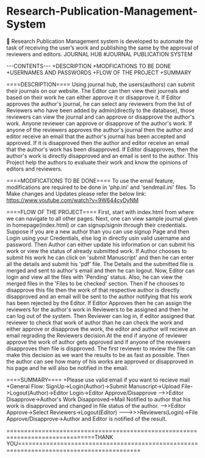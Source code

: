 # Research-Publication-Management-System
 Research Publication Management system is developed to automate the task of receiving the user’s work and publishing the same by the approval of reviewers and editors.
JOURNAL HUB
#JOURNAL PUBLICATION SYSTEM 



---CONTENTS---
+DESCRIPTION
+MODFICATIONS TO BE DONE
+USERNAMES AND PASSWORDS
+FLOW OF THE PROJECT
+SUMMARY



====DESCRIPTION====
Using journal hub, the users(authors) can submit their journals on our website. The Editor can then view their journals and based on their work he can either approve it or disapprove it.
If Editor approves the author's journal, he can select any reviewers from the list of Reviewers who have been added by admin(directly to the database), those reviewers can view the journal
and can approve or disapprove the author's work. Anyone reviewer can approve or disapprove of the author's work. If anyone of the reviewers approves the author's journal then the author 
and editor receive an email that the author's journal has been accepted and approved. If it is disapproved then the author and editor receive an email that the author's work has been 
disapproved.
If Editor disapproves, then the author's work is directly disapproved and an email is sent to the author.
This Project help the authors to evaluate their work and know the opinions of editors and reviewers.



====MODIFICATIONS TO BE DONE====
To use the email feature, modifications are required to be done in 'php.ini' and 'sendmail.ini' files.
To Make changes and Updates please refer the below link: 
	https://www.youtube.com/watch?v=9W644cyDyNM


====FLOW OF THE PROJECT====
First, start with index.html from where we can navigate to all other pages.
Next, one can view sample journal given in homepage(index.html) or can signup/signin through their credentials.
Suppose if you are a new author than you can use signup Page and then Login using your Credentials, else log in directly usin valid username and password.
Then Author can either update his information or can submit his work or view the status of already submitted work.
If Author chooses to submit his work he can click on 'submit Manuscript' and then he can enter all the details and submit his 'pdf' file.
The Details and the submitted file is merged and sent to author's email and then he can logout.
Now, Editor can login and view all the files with 'Pending' status. Also, he can view the merged files in the 'Files to be checked' section. Then if he chooses to disapprove this file then the work of that respective author 
is directly disapproved and an email will be sent to the author notifying that his work has been rejected by the Editor. 
If Editor Approves then he can assign the reviewers for the author's work in Reviewers to be assigned and then he can log out of the system.
Then Reviewer can log in, if editor assigned that reviewer to check that work of author than he can check the work and either approve or disapprove the work, the editor and author will 
recieve an email regrading the Reviewers decision.At the end if anyone of reviewer approve the work of author gets approved and if anyone of the reviewers disapproves then file is dispproved.
The first reviewer to review the file can make this decision as we want the results to be as fast as possible.
Then the author can see how many of his works are approved or disapproved in his page and he will also be notified in the email.




====SUMMARY====
+Please use valid email if you want to recieve mail
+General Flow: 
	SignUp->Login(Author)->Submit Manuscript->Upload File->Logout(Author)->Editor Login->Editor Approve/Disapprove
	-->>Editor Disapprove->Author's Work Disapproved->Mail Notified to author that his work is disapproved and changed in file status of the author.
	-->>Editor Approve->Select Reviewers->Logout(Editor)
		--->>>Reviewers(Login)->File Approve/Disapprove->Author and Editor is notified of the result.


===============================================================================THANK YOU=========================================================================================

